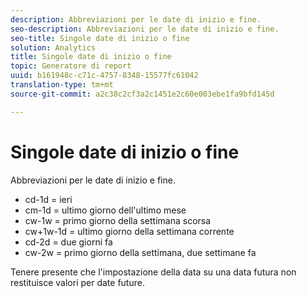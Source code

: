 ```yaml
---
description: Abbreviazioni per le date di inizio e fine.
seo-description: Abbreviazioni per le date di inizio e fine.
seo-title: Singole date di inizio o fine
solution: Analytics
title: Singole date di inizio o fine
topic: Generatore di report
uuid: b161948c-c71c-4757-8348-15577fc61042
translation-type: tm+mt
source-git-commit: a2c38c2cf3a2c1451e2c60e003ebe1fa9bfd145d

---
```



# Singole date di inizio o fine

Abbreviazioni per le date di inizio e fine.

* cd-1d = ieri
* cm-1d = ultimo giorno dell'ultimo mese
* cw-1w = primo giorno della settimana scorsa
* cw+1w-1d = ultimo giorno della settimana corrente
* cd-2d = due giorni fa
* cw-2w = primo giorno della settimana, due settimane fa

Tenere presente che l'impostazione della data su una data futura non restituisce valori per date future.
